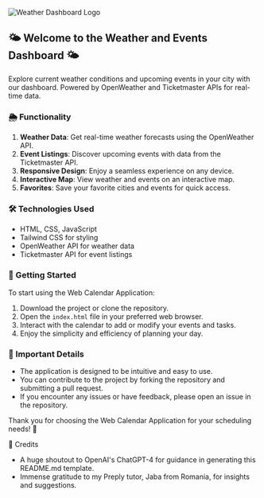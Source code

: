 
![Weather Dashboard Logo]([link-to-image.png](https://github.com/emilymorosoff/weather-app/blob/eacf4cf755c64d12dd8d869c1240f69dbaf90a26/weather-app-image.png))

## 🌤️ Welcome to the Weather and Events Dashboard 🌤️
Explore current weather conditions and upcoming events in your city with our dashboard. Powered by OpenWeather and Ticketmaster APIs for real-time data.

### 🌦️ Functionality

1. **Weather Data**: Get real-time weather forecasts using the OpenWeather API.
2. **Event Listings**: Discover upcoming events with data from the Ticketmaster API.
3. **Responsive Design**: Enjoy a seamless experience on any device.
4. **Interactive Map**: View weather and events on an interactive map.
5. **Favorites**: Save your favorite cities and events for quick access.

### 🛠️ Technologies Used

- HTML, CSS, JavaScript
- Tailwind CSS for styling
- OpenWeather API for weather data
- Ticketmaster API for event listings

### 🚀 Getting Started

To start using the Web Calendar Application:

1. Download the project or clone the repository.
2. Open the `index.html` file in your preferred web browser.
3. Interact with the calendar to add or modify your events and tasks.
4. Enjoy the simplicity and efficiency of planning your day.

### 📌 Important Details

- The application is designed to be intuitive and easy to use.
- You can contribute to the project by forking the repository and submitting a pull request.
- If you encounter any issues or have feedback, please open an issue in the repository.

Thank you for choosing the Web Calendar Application for your scheduling needs! 🙌

🙌 Credits

- A huge shoutout to OpenAI's ChatGPT-4 for guidance in generating this README.md template.
- Immense gratitude to my Preply tutor, Jaba from Romania, for insights and suggestions.
